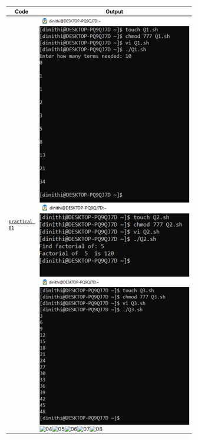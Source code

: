 | Code  | Output |
|------|------|
| [`practical 01`](./Codes/exercise.txt)  |  ![01](./Outputs/1.png) ![02](./Outputs/2.png) ![03](./Outputs/3.png)![04](./Outputs/4.png)![05](./Outputs/5.png)![06](./Outputs/6.png)![07](./Outputs/7.png)![08](./Outputs/8.png)|
